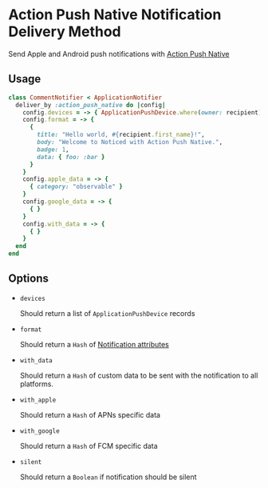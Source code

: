 # Action Push Native Notification Delivery Method

Send Apple and Android push notifications with [Action Push Native](https://github.com/rails/action_push_native)

## Usage

```ruby
class CommentNotifier < ApplicationNotifier
  deliver_by :action_push_native do |config|
    config.devices = -> { ApplicationPushDevice.where(owner: recipient) }
    config.format = -> {
      {
        title: "Hello world, #{recipient.first_name}!",
        body: "Welcome to Noticed with Action Push Native.",
        badge: 1,
        data: { foo: :bar }
      }
    }
    config.apple_data = -> {
      { category: "observable" }
    }
    config.google_data = -> {
      { }
    }
    config.with_data = -> {
      { }
    }
  end
end
```

## Options

* `devices`

  Should return a list of `ApplicationPushDevice` records

* `format`

  Should return a `Hash` of [Notification attributes](https://github.com/rails/action_push_native/tree/main?tab=readme-ov-file#actionpushnativenotification-attributes)

* `with_data`

  Should return a `Hash` of custom data to be sent with the notification to all platforms.

* `with_apple`

  Should return a `Hash` of APNs specific data

* `with_google`

  Should return a `Hash` of FCM specific data

* `silent`

  Should return a `Boolean` if notification should be silent

